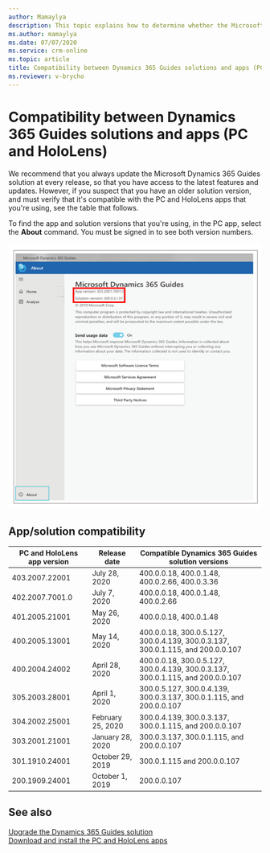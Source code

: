 ```yaml
---
author: Mamaylya
description: This topic explains how to determine whether the Microsoft Dynamics 365 Guides solution that you're using is compatible with the version of the Dynamics 365 Guides PC and HoloLens apps.
ms.author: mamaylya
ms.date: 07/07/2020
ms.service: crm-online
ms.topic: article
title: Compatibility between Dynamics 365 Guides solutions and apps (PC and HoloLens)
ms.reviewer: v-brycho
---
```


# Compatibility between Dynamics 365 Guides solutions and apps (PC and HoloLens)

We recommend that you always update the Microsoft Dynamics 365 Guides solution at every release, so that you have access to the latest features and updates. However, if you suspect that you have an older solution version, and must verify that it's compatible with the PC and HoloLens apps that you're using, see the table that follows.

To find the app and solution versions that you're using, in the PC app, select the **About** command. You must be signed in to see both version numbers.

![Version numbers on the About page](media/about-command.PNG "Version numbers on the About page")

## App/solution compatibility

| PC and HoloLens app version | Release date | Compatible Dynamics 365 Guides solution versions |
|-----------------------------|--------------|--------------------------------------------------|
| 403.2007.22001 | July 28, 2020 | 400.0.0.18, 400.0.1.48, 400.0.2.66, 400.0.3.36|
| 402.2007.7001.0 | July 7, 2020 | 400.0.0.18, 400.0.1.48, 400.0.2.66|
| 401.2005.21001 | May 26, 2020 | 400.0.0.18, 400.0.1.48|
| 400.2005.13001 |May 14, 2020|400.0.0.18, 300.0.5.127, 300.0.4.139, 300.0.3.137, 300.0.1.115, and 200.0.0.107|
| 400.2004.24002 | April 28, 2020| 400.0.0.18, 300.0.5.127, 300.0.4.139, 300.0.3.137, 300.0.1.115, and 200.0.0.107|
| 305.2003.28001 | April 1, 2020 | 300.0.5.127, 300.0.4.139, 300.0.3.137, 300.0.1.115, and 200.0.0.107|
| 304.2002.25001 | February 25, 2020 | 300.0.4.139, 300.0.3.137, 300.0.1.115, and 200.0.0.107 |
| 303.2001.21001 | January 28, 2020 | 300.0.3.137, 300.0.1.115, and 200.0.0.107 |
| 301.1910.24001 | October 29, 2019 | 300.0.1.115 and 200.0.0.107 |
| 200.1909.24001 | October 1, 2019 | 200.0.0.107 |

## See also

[Upgrade the Dynamics 365 Guides solution](upgrade.md)<br>
[Download and install the PC and HoloLens apps](setup-step-three.md)
